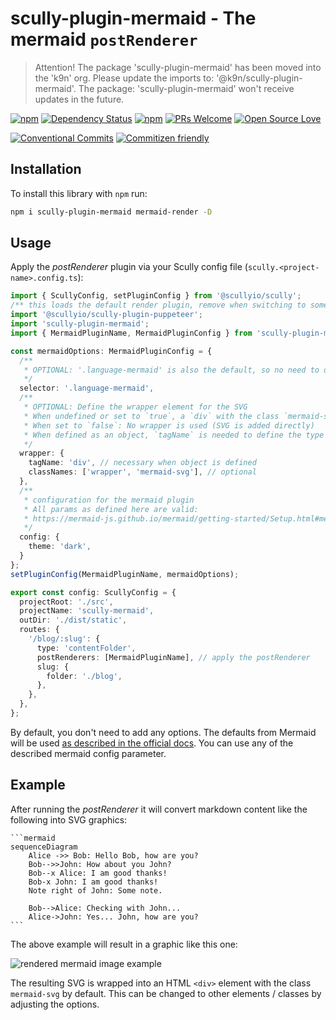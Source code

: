 # scully-plugin-mermaid - The mermaid  `postRenderer`

> Attention! The package 'scully-plugin-mermaid' has been moved into the 'k9n' org. Please update the imports to: '@k9n/scully-plugin-mermaid'. The package: 'scully-plugin-mermaid' won't receive updates in the future.

[![npm](https://img.shields.io/npm/v/scully-plugin-mermaid.svg)](https://www.npmjs.com/package/scully-plugin-mermaid)
[![Dependency Status](https://img.shields.io/librariesio/release/npm/scully-plugin-toc)](https://img.shields.io/librariesio/release/npm/scully-plugin-toc)
[![npm](https://img.shields.io/npm/l/scully-plugin-mermaid.svg)](https://www.npmjs.com/package/scully-plugin-mermaid)
[![PRs Welcome](https://img.shields.io/badge/PRs-welcome-brightgreen.svg)](http://makeapullrequest.com)
[![Open Source Love](https://badges.frapsoft.com/os/v1/open-source.svg?v=102)](https://github.com/ellerbrock/open-source-badge/)

[![Conventional Commits](https://img.shields.io/badge/Conventional%20Commits-1.0.0-yellow.svg)](https://conventionalcommits.org)
[![Commitizen friendly](https://img.shields.io/badge/commitizen-friendly-brightgreen.svg)](http://commitizen.github.io/cz-cli/)

## Installation

To install this library with `npm` run:

```bash
npm i scully-plugin-mermaid mermaid-render -D
```

## Usage

Apply the *postRenderer* plugin via your Scully config file (`scully.<project-name>.config.ts`):

```ts
import { ScullyConfig, setPluginConfig } from '@scullyio/scully';
/** this loads the default render plugin, remove when switching to something else. */
import '@scullyio/scully-plugin-puppeteer';
import 'scully-plugin-mermaid';
import { MermaidPluginName, MermaidPluginConfig } from 'scully-plugin-mermaid';

const mermaidOptions: MermaidPluginConfig = {
  /**
   * OPTIONAL: '.language-mermaid' is also the default, so no need to define this
   */
  selector: '.language-mermaid',
  /**
   * OPTIONAL: Define the wrapper element for the SVG
   * When undefined or set to `true`, a `div` with the class `mermaid-svg` is used by default
   * When set to `false`: No wrapper is used (SVG is added directly)
   * When defined as an object, `tagName` is needed to define the type of the wrapper element (HTML tag)
   */
  wrapper: {
    tagName: 'div', // necessary when object is defined
    classNames: ['wrapper', 'mermaid-svg'], // optional
  },
  /**
   * configuration for the mermaid plugin
   * All params as defined here are valid:
   * https://mermaid-js.github.io/mermaid/getting-started/Setup.html#mermaidapi-configuration-defaults
   */
  config: {
    theme: 'dark',
  }
};
setPluginConfig(MermaidPluginName, mermaidOptions);

export const config: ScullyConfig = {
  projectRoot: './src',
  projectName: 'scully-mermaid',
  outDir: './dist/static',
  routes: {
    '/blog/:slug': {
      type: 'contentFolder',
      postRenderers: [MermaidPluginName], // apply the postRenderer
      slug: {
        folder: './blog',
      },
    },
  },
};
```

By default, you don't need to add any options. The defaults from Mermaid will be used [as described in the official docs](https://mermaid-js.github.io/mermaid/getting-started/Setup.html#mermaidapi-configuration-defaults).
You can use any of the described mermaid config parameter.

## Example

After running the *postRenderer* it will convert markdown content like the following into SVG graphics:

<pre class="language-text"><code class="language-text">```mermaid
sequenceDiagram
    Alice ->> Bob: Hello Bob, how are you?
    Bob-->>John: How about you John?
    Bob--x Alice: I am good thanks!
    Bob-x John: I am good thanks!
    Note right of John: Some note.

    Bob-->Alice: Checking with John...
    Alice->John: Yes... John, how are you?
```</code></pre>

The above example will result in a graphic like this one:

![rendered mermaid image example](./assets/example.svg)

The resulting SVG is wrapped into an HTML `<div>` element with the class `mermaid-svg` by default.
This can be changed to other elements / classes by adjusting the options.
